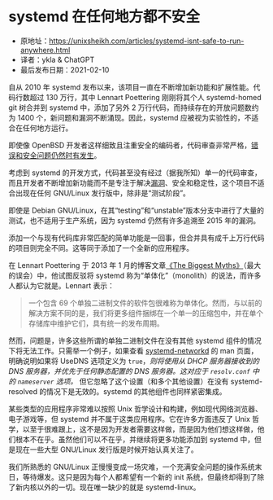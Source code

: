 # systemd 在任何地方都不安全

- 原地址：<https://unixsheikh.com/articles/systemd-isnt-safe-to-run-anywhere.html>
- 译者：ykla & ChatGPT
- 最后发布日期：2021-02-10

自从 2010 年 systemd 发布以来，该项目一直在不断增加新功能和扩展性能。代码行数超过 130 万行，其中 Lennart Poettering 刚刚将其个人 systemd-homed git 树合并到 systemd 中，添加了另外 2 万行代码，而持续存在的开放问题数约为 1400 个，新问题和漏洞不断涌现。因此，systemd 应被视为实验性的，不适合在任何地方运行。

即使像 OpenBSD 开发者这样细致且注重安全的编码者，代码审查非常严格，[错误和安全问题仍然时有发生](https://www.openbsd.org/errata.html)。

考虑到 systemd 的开发方式，代码甚至没有经过（据我所知）单一的代码审查，而且开发者不断增加新功能而不是专注于解决[漏洞](https://github.com/systemd/systemd/issues?q=is%3Aissue+is%3Aopen+sort%3Acreated-asc+label%3A%22bug+%F0%9F%90%9B%22)、安全和稳定性，这个项目不适合出现在任何 GNU/Linux 发行版中，除非是“测试阶段”。

即使是 Debian GNU/Linux，在其“testing”和“unstable”版本分支中进行了大量的测试，也不适用于生产系统，因为 systemd 仍然有许多追溯至 2015 年的漏洞。

添加一个与现有代码库非常匹配的简单功能是一回事，但合并具有成千上万行代码的项目则完全不同。这等同于添加了一个全新的应用程序。

在 Lennart Poettering 于 2013 年 1 月的博客文章[《The Biggest Myths》](http://0pointer.de/blog/projects/the-biggest-myths.html)（最大的误会）中，他试图反驳将 systemd 称为“单体化”（monolith）的说法，而许多人都认为它就是。Lennart 表示：

>一个包含 69 个单独二进制文件的软件包很难称为单体化。然而，与以前的解决方案不同的是，我们将更多组件捆绑在一个单一的压缩包中，并在单个存储库中维护它们，具有统一的发布周期。

然而，问题是，许多这些所谓的单独二进制文件在没有其他 systemd 组件的情况下将无法工作。只需举一个例子，如果查看 [systemd-networkd](https://www.freedesktop.org/software/systemd/man/systemd.network.html) 的 man 页面，明确说明如果将 UseDNS 选项定义为 `true`，*则将使用从 DHCP 服务器接收到的 DNS 服务器，并优先于任何静态配置的 DNS 服务器。这对应于 `resolv.conf` 中的 `nameserver` 选项。* 但它忽略了这个设置（和多个其他设置）在没有 systemd-resolved 的情况下是无效的。systemd 的其他组件也同样紧密集成。

某些类型的应用程序非常难以按照 Unix 哲学设计和构建，例如现代网络浏览器、电子游戏等，但 systemd 并不属于这类应用程序。它在许多方面违反了 Unix 哲学，以至于很难跟上，这不是因为开发者需要这样做，而是因为他们想这样做，他们根本不在乎。虽然他们可以不在乎，并继续将更多功能添加到 systemd 中，但是现在一些大型 GNU/Linux 发行版是时候开始认真关注了。

我们所熟悉的 GNU/Linux 正慢慢变成一场灾难，一个充满安全问题的操作系统末日，等待爆发。这只是因为每个人都希望有一个新的 init 系统，但最终却得到了除了新内核以外的一切。现在唯一缺少的就是 systemd-linux。
